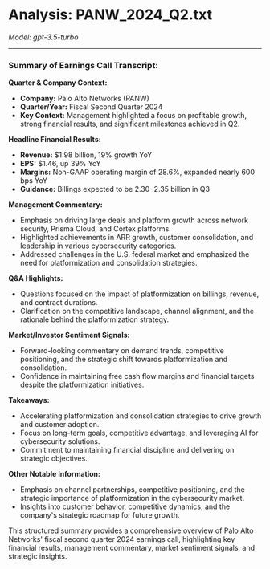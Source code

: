 # Analysis: PANW_2024_Q2.txt

*Model: gpt-3.5-turbo*

---

### Summary of Earnings Call Transcript:

**Quarter & Company Context:**
- **Company:** Palo Alto Networks (PANW)
- **Quarter/Year:** Fiscal Second Quarter 2024
- **Key Context:** Management highlighted a focus on profitable growth, strong financial results, and significant milestones achieved in Q2.

**Headline Financial Results:**
- **Revenue:** $1.98 billion, 19% growth YoY
- **EPS:** $1.46, up 39% YoY
- **Margins:** Non-GAAP operating margin of 28.6%, expanded nearly 600 bps YoY
- **Guidance:** Billings expected to be $2.30-$2.35 billion in Q3

**Management Commentary:**
- Emphasis on driving large deals and platform growth across network security, Prisma Cloud, and Cortex platforms.
- Highlighted achievements in ARR growth, customer consolidation, and leadership in various cybersecurity categories.
- Addressed challenges in the U.S. federal market and emphasized the need for platformization and consolidation strategies.

**Q&A Highlights:**
- Questions focused on the impact of platformization on billings, revenue, and contract durations.
- Clarification on the competitive landscape, channel alignment, and the rationale behind the platformization strategy.

**Market/Investor Sentiment Signals:**
- Forward-looking commentary on demand trends, competitive positioning, and the strategic shift towards platformization and consolidation.
- Confidence in maintaining free cash flow margins and financial targets despite the platformization initiatives.

**Takeaways:**
- Accelerating platformization and consolidation strategies to drive growth and customer adoption.
- Focus on long-term goals, competitive advantage, and leveraging AI for cybersecurity solutions.
- Commitment to maintaining financial discipline and delivering on strategic objectives.

**Other Notable Information:**
- Emphasis on channel partnerships, competitive positioning, and the strategic importance of platformization in the cybersecurity market.
- Insights into customer behavior, competitive dynamics, and the company's strategic roadmap for future growth.

This structured summary provides a comprehensive overview of Palo Alto Networks' fiscal second quarter 2024 earnings call, highlighting key financial results, management commentary, market sentiment signals, and strategic insights.